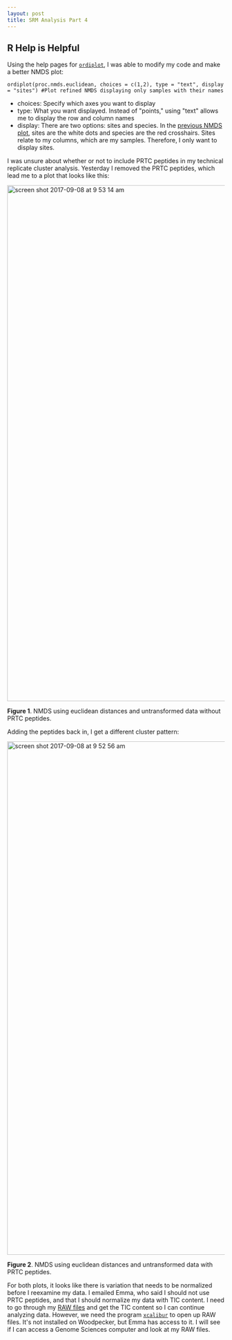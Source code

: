 ```yaml
---
layout: post
title: SRM Analysis Part 4
---
```


## R Help is Helpful

Using the help pages for [`ordiplot`](https://www.rdocumentation.org/packages/vegan/versions/2.4-2/topics/ordiplot), I was able to modify my code and make a better NMDS plot:

```
ordiplot(proc.nmds.euclidean, choices = c(1,2), type = "text", display = "sites") #Plot refined NMDS displaying only samples with their names
```
- choices: Specify which axes you want to display
- type: What you want displayed. Instead of "points," using "text" allows me to display the row and column names
- display: There are two options: sites and species. In the [previous NMDS plot](https://yaaminiv.github.io/SRM-Analysis-Part3/), sites are the white dots and species are the red crosshairs. Sites relate to my columns, which are my samples. Therefore, I only want to display sites.

I was unsure about whether or not to include PRTC peptides in my technical replicate cluster analysis. Yesterday I removed the PRTC peptides, which lead me to a plot that looks like this:

<img width="1194" alt="screen shot 2017-09-08 at 9 53 14 am" src="https://user-images.githubusercontent.com/22335838/30224277-f776515e-9482-11e7-98aa-a7ddb1a06189.png">

**Figure 1**. NMDS using euclidean distances and untransformed data without PRTC peptides.

Adding the peptides back in, I get a different cluster pattern:

<img width="1188" alt="screen shot 2017-09-08 at 9 52 56 am" src="https://user-images.githubusercontent.com/22335838/30224278-f77b6590-9482-11e7-8e4a-01e21a07cdd4.png">

**Figure 2**. NMDS using euclidean distances and untransformed data with PRTC peptides.

For both plots, it looks like there is variation that needs to be normalized before I reexamine my data. I emailed Emma, who said I should not use PRTC peptides, and that I should normalize my data with TIC content. I need to go through my [RAW files](http://owl.fish.washington.edu/spartina/DNR_SRM_20170728/Raw-Files/) and get the TIC content so I can continue analyzing data. However, we need the program [`xcalibur`](https://www.thermofisher.com/order/catalog/product/OPTON-30487) to open up RAW files. It's not installed on Woodpecker, but Emma has access to it. I will see if I can access a Genome Sciences computer and look at my RAW files.
